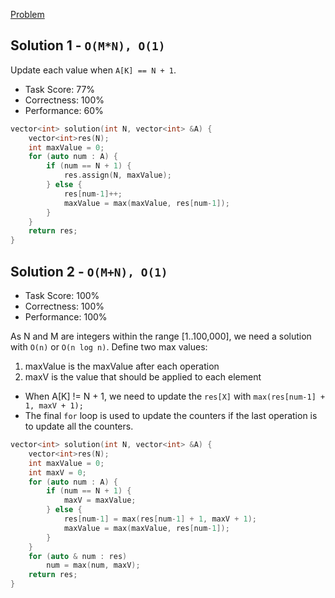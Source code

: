 [Problem](https://app.codility.com/programmers/lessons/4-counting_elements/max_counters/)

## Solution 1 - `O(M*N), O(1)`

Update each value when `A[K] == N + 1`.

+ Task Score: 77%
+ Correctness: 100%
+ Performance: 60%

```c++
vector<int> solution(int N, vector<int> &A) {
    vector<int>res(N);
    int maxValue = 0;
    for (auto num : A) {
        if (num == N + 1) {
            res.assign(N, maxValue);
        } else {
            res[num-1]++;
            maxValue = max(maxValue, res[num-1]);
        }
    }
    return res;
}
```

## Solution 2 - `O(M+N), O(1)`

+ Task Score: 100%
+ Correctness: 100%
+ Performance: 100%

As N and M are integers within the range [1..100,000], we need a solution with `O(n)` or `O(n log n)`.
Define two max values:

1. maxValue is the maxValue after each operation
2. maxV is the value that should be applied to each element

+ When A[K] != N + 1, we need to update the `res[X]` with `max(res[num-1] + 1, maxV + 1);`
+ The final `for` loop is used to update the counters if the last operation is to update all the counters.

```c++
vector<int> solution(int N, vector<int> &A) {
    vector<int>res(N);
    int maxValue = 0;
    int maxV = 0;
    for (auto num : A) {
        if (num == N + 1) {
            maxV = maxValue;
        } else {
            res[num-1] = max(res[num-1] + 1, maxV + 1);
            maxValue = max(maxValue, res[num-1]);
        }
    }
    for (auto & num : res) 
        num = max(num, maxV);
    return res;
}
```
